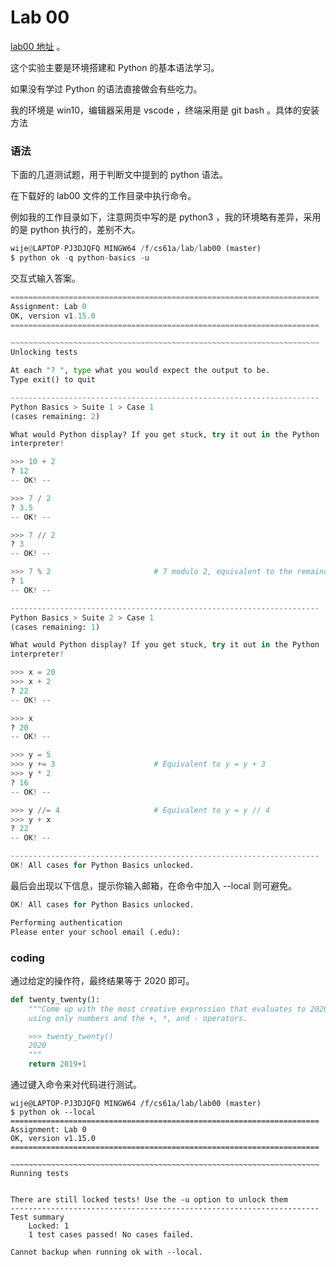 # Lab 00

[lab00 地址](https://inst.eecs.berkeley.edu/~cs61a/sp20/lab/lab00/) 。

这个实验主要是环境搭建和 Python 的基本语法学习。

如果没有学过 Python 的语法直接做会有些吃力。

我的环境是 win10，编辑器采用是 vscode ，终端采用是 git bash 。具体的安装方法

### 语法

下面的几道测试题，用于判断文中提到的 python 语法。

在下载好的 lab00 文件的工作目录中执行命令。

例如我的工作目录如下，注意网页中写的是 python3 ，我的环境略有差异，采用的是 python 执行的，差别不大。

```python
wije@LAPTOP-PJ3DJQFQ MINGW64 /f/cs61a/lab/lab00 (master)
$ python ok -q python-basics -u
```

交互式输入答案。

```python
=====================================================================
Assignment: Lab 0
OK, version v1.15.0
=====================================================================

~~~~~~~~~~~~~~~~~~~~~~~~~~~~~~~~~~~~~~~~~~~~~~~~~~~~~~~~~~~~~~~~~~~~~
Unlocking tests

At each "? ", type what you would expect the output to be.
Type exit() to quit

---------------------------------------------------------------------
Python Basics > Suite 1 > Case 1
(cases remaining: 2)

What would Python display? If you get stuck, try it out in the Python
interpreter!

>>> 10 + 2
? 12
-- OK! --

>>> 7 / 2
? 3.5
-- OK! --

>>> 7 // 2
? 3
-- OK! --

>>> 7 % 2                       # 7 modulo 2, equivalent to the remainder of 7 // 2
? 1
-- OK! --

---------------------------------------------------------------------
Python Basics > Suite 2 > Case 1
(cases remaining: 1)

What would Python display? If you get stuck, try it out in the Python
interpreter!

>>> x = 20
>>> x + 2
? 22
-- OK! --

>>> x
? 20
-- OK! --

>>> y = 5
>>> y += 3                      # Equivalent to y = y + 3
>>> y * 2
? 16
-- OK! --

>>> y //= 4                     # Equivalent to y = y // 4
>>> y + x
? 22
-- OK! --

---------------------------------------------------------------------
OK! All cases for Python Basics unlocked.
```

最后会出现以下信息，提示你输入邮箱，在命令中加入 --local 则可避免。

```python
OK! All cases for Python Basics unlocked.

Performing authentication
Please enter your school email (.edu):
```

### coding

通过给定的操作符，最终结果等于 2020 即可。

```python
def twenty_twenty():
    """Come up with the most creative expression that evaluates to 2020,
    using only numbers and the +, *, and - operators.

    >>> twenty_twenty()
    2020
    """
    return 2019+1
```

通过键入命令来对代码进行测试。

```shell
wije@LAPTOP-PJ3DJQFQ MINGW64 /f/cs61a/lab/lab00 (master)
$ python ok --local
=====================================================================
Assignment: Lab 0
OK, version v1.15.0
=====================================================================

~~~~~~~~~~~~~~~~~~~~~~~~~~~~~~~~~~~~~~~~~~~~~~~~~~~~~~~~~~~~~~~~~~~~~
Running tests


There are still locked tests! Use the -u option to unlock them
---------------------------------------------------------------------
Test summary
    Locked: 1
    1 test cases passed! No cases failed.

Cannot backup when running ok with --local.
```
